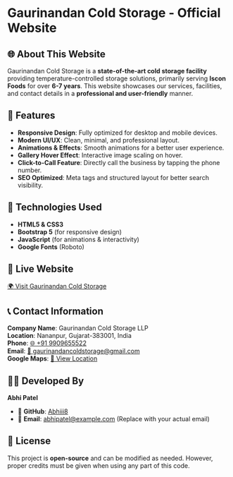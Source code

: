 # Gaurinandan Cold Storage - Official Website  

## 🌐 About This Website  
Gaurinandan Cold Storage is a **state-of-the-art cold storage facility** providing temperature-controlled storage solutions, primarily serving **Iscon Foods** for over **6-7 years**. This website showcases our services, facilities, and contact details in a **professional and user-friendly** manner.  

## 🚀 Features  
- **Responsive Design**: Fully optimized for desktop and mobile devices.  
- **Modern UI/UX**: Clean, minimal, and professional layout.  
- **Animations & Effects**: Smooth animations for a better user experience.  
- **Gallery Hover Effect**: Interactive image scaling on hover.  
- **Click-to-Call Feature**: Directly call the business by tapping the phone number.  
- **SEO Optimized**: Meta tags and structured layout for better search visibility.  

## 💂 Technologies Used  
- **HTML5 & CSS3**  
- **Bootstrap 5** (for responsive design)  
- **JavaScript** (for animations & interactivity)  
- **Google Fonts** (Roboto)  

## 🔗 Live Website  
[🌍 Visit Gaurinandan Cold Storage](https://gaurinandancoldstorage.netlify.app)  

## 📞 Contact Information  
**Company Name**: Gaurinandan Cold Storage LLP  
**Location**: Nananpur, Gujarat-383001, India  
**Phone**: [🌐 +91 9909655522](tel:+919909655522)  
**Email**: [📧 gaurinandancoldstorage@gmail.com](mailto:gaurinandancoldstorage@gmail.com)  
**Google Maps**: [📍 View Location](https://maps.app.goo.gl/z63f5kEdQMZrD2ka9)  

## 👨‍💻 Developed By  
**Abhi Patel**  
- 🌟 **GitHub**: [Abhiii8](https://github.com/Abhiii8)  
- 📧 **Email**: [abhipatel@example.com](mailto:abhipatel@example.com) (Replace with your actual email)  

## 🐜 License  
This project is **open-source** and can be modified as needed. However, proper credits must be given when using any part of this code.  
